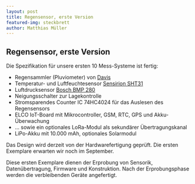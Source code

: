 ```yaml
---
layout: post
title: Regensensor, erste Version
featured-img: steckbrett
author: Matthias Müller
---
```

## Regensensor, erste Version

Die Spezifikation für unsere ersten 10 Mess-Systeme ist fertig:

* Regensammler (Pluviometer) von [Davis](https://www.davisinstruments.com/product/aerocone-rain-collector-with-flat-base-for-vantage-pro2/)   
* Temperatur- und Luftfeuchtesensor [Sensirion SHT31](https://www.sensirion.com/en/environmental-sensors/humidity-sensors/digital-humidity-sensors-for-various-applications/)
* Luftdrucksensor [Bosch BMP 280](https://www.bosch-sensortec.com/bst/products/all_products/bmp280)
* Neigungsschalter zur Lagekontrolle
* Stromsparendes Counter IC 74HC4024 für das Auslesen des Regensensors
* ELCO IoT-Board mit Mikrocontroller, GSM, RTC, GPS und Akku-Überwachung
* ... sowie ein optionales LoRa-Modul als sekundärer Übertragungskanal
* LiPo-Akku mit 10.000 mAh, optionales Solarmodul

Das Design wird derzeit von der Hardwarefertigung geprüft. Die ersten Exemplare erwarten wir noch
im September.

Diese ersten Exemplare dienen der Erprobung von Sensorik, Datenübertragung, Firmware und Konstruktion. Nach
der Erprobungsphase werden die verbleibenden Geräte angefertigt.
